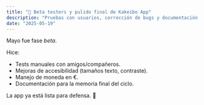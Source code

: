 ```yaml
---
title: "🧪 Beta testers y pulido final de Kakeibo App"
description: "Pruebas con usuarios, corrección de bugs y documentación."
date: "2025-05-19"
---
```

Mayo fue fase *beta*.

Hice:
- Tests manuales con amigos/compañeros.
- Mejoras de accesibilidad (tamaños texto, contraste).
- Manejo de moneda en €.
- Documentación para la memoria final del ciclo.

La app ya está lista para defensa. 🏁
